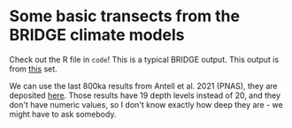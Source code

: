 # Some basic transects from the BRIDGE climate models

Check out the R file in `code`! This is a typical BRIDGE output. This output is from [this](https://www.paleo.bristol.ac.uk/ummodel/users/Valdes_et_al_2021/new2/) set.

We can use the last 800ka results from Antell et al. 2021 (PNAS), they are deposited [here](http://doi.org/10.5281/zenodo.4658884). Those results have 19 depth levels instead of 20, and they don't have numeric values, so I don't know exactly how deep they are - we might have to ask somebody. 


